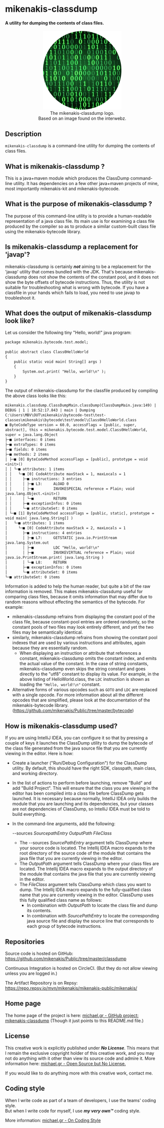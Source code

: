 # mikenakis-classdump
#### A utility for dumping the contents of class files.

<p align="center">
<img title="mikenakis-classdump logo" src="mikenakis-classdump-512.png" width="256"/><br/>
The mikenakis-classdump logo.<br/>
Based on an image found on the interwebz.<br/>
</p>

## Description

`mikenakis-classdump` is a command-line utility for dumping the contents of class files.


## What is mikenakis-classdump ?

This is a java+maven module which produces the ClassDump command-line utility. It has dependencies on a few other java+maven projects of mine, most importantly mikenakis-kit and mikenakis-bytecode.

## What is the purpose of mikenakis-classdump ?

The purpose of this command-line utility is to provide a human-readable representation of a java class file. Its main use is for examining a class file produced by the compiler so as to produce a similar custom-built class file using the mikenakis-bytecode library.

## Is mikenakis-classdump a replacement for 'javap'?

mikenakis-classdump is certainly **_not_** aiming to be a replacement for the 'javap' utility that comes bundled with the JDK.   That's because mikenakis-classdump does not show the contents of the constant pool, and it does not show the byte offsets of bytecode instructions. Thus, the utility is not suitable for troubleshooting what is wrong with bytecode. If you have a classfile in your hands which fails to load, you need to use javap to troubleshoot it.

## What does the output of mikenakis-classdump look like?

Let us consider the following tiny "Hello, world!" java program:

	package mikenakis.bytecode.test.model;
	
	public abstract class Class0HelloWorld
	{
		public static void main( String[] args )
		{
			System.out.print( "Hello, world!\n" );
		}
	}

The output of mikenakis-classdump for the classfile produced by compiling the above class looks like this:

	mikenakis.classdump.ClassDumpMain.classDump(ClassDumpMain.java:149) | DEBUG | 1 | 18:52:17.843 | main | Dumping C:\Users\MBV\OUT\mikenakis\bytecode-test\test-classes\mikenakis\bytecode\test\model\Class0HelloWorld.class
	■ ByteCodeType version = 60.0, accessFlags = [public, super, abstract], this = mikenakis.bytecode.test.model.Class0HelloWorld, super = java.lang.Object
	├─■ interfaces: 0 items
	├─■ extraTypes: 0 items
	├─■ fields: 0 items
	├─■ methods: 2 items
	│ ├─■ [0] ByteCodeMethod accessFlags = [public], prototype = void <init>()
	│ │ └─■ attributes: 1 items
	│ │   └─■ [0] CodeAttribute maxStack = 1, maxLocals = 1
	│ │     ├─■ instructions: 3 entries
	│ │     │ ├─■ L3:     ALOAD 0
	│ │     │ ├─■         INVOKESPECIAL reference = Plain; void java.lang.Object.<init>()
	│ │     │ └─■         RETURN
	│ │     ├─■ exceptionInfos: 0 items
	│ │     └─■ attributeSet: 0 items
	│ └─■ [1] ByteCodeMethod accessFlags = [public, static], prototype = void main( java.lang.String[] )
	│   └─■ attributes: 1 items
	│     └─■ [0] CodeAttribute maxStack = 2, maxLocals = 1
	│       ├─■ instructions: 4 entries
	│       │ ├─■ L7:     GETSTATIC java.io.PrintStream java.lang.System.out
	│       │ ├─■         LDC "Hello, world!\n"
	│       │ ├─■         INVOKEVIRTUAL reference = Plain; void java.io.PrintStream.print( java.lang.String )
	│       │ └─■ L8:     RETURN
	│       ├─■ exceptionInfos: 0 items
	│       └─■ attributeSet: 0 items
	└─■ attributeSet: 0 items

Information is added to help the human reader, but quite a bit of the raw information is removed.  This makes mikenakis-classdump useful for comparing class files, because it omits information that may differ due to random reasons without effecting the semantics of the bytecode. For example:
- mikenakis-classdump refrains from displaying the constant pool of the class file, because constant-pool entries are ordered randomly, so the constant pools of two files may look entirely different, and yet the two files may be semantically identical. 
- similarly, mikenakis-classdump refrains from showing the constant pool indexes that are used by various instructions and attributes, again because they are essentially random. 
  - When displaying an instruction or attribute that references a constant, mikenakis-classdump omits the constant index, and emits the actual value of the constant. In the case of string constants, mikenakis-classdump even skips the string constant and goes directly to the "utf8" constant to display its value. For example, in the above listing of HelloWorld.class, the `LDC` instruction is shown as loading the `"Hello, world!\n"` constant.
- Alternative forms of various opcodes such as `GOTO` and `LDC` are replaced with a single opcode. For more information about all the different opcodes that are simplified, please look at the documentation of the mikenakis-bytecode library. (https://github.com/mikenakis/Public/tree/master/bytecode)

## How is mikenakis-classdump used?

If you are using IntelliJ IDEA, you can configure it so that by pressing a couple of keys it launches the ClassDump utility to dump the bytecode of the class file generated from the java source file that you are currently viewing in the editor. Here is how:
- Create a launcher ("Run/Debug Configuration") for the ClassDump utility. By default, this should have the right SDK, classpath, main class, and working directory.
- In the list of actions to perform before launching, remove "Build" and add "Build Project".  This will ensure that the class you are viewing in the editor has been compiled into a class file before ClassDump gets launched.  It is necessary because normally, IntelliJ IDEA only builds the module that you are launching and its dependencies, but your classes are not dependencies of ClassDump, so IntelliJ IDEA must be told to build everything.
- In the command-line arguments, add the following:

  --sources $SourcepathEntry$ $OutputPath$ $FileClass$

  - The --sources $SourcePathEntry$ argument tells ClassDump where your source code is located. The Intellij IDEA macro expands to the root directory of the source code of the module that contains the java file that you are currently viewing in the editor. 
  - The $OutputPath$ argument tells ClassDump where your class files are located. The Intellij IDEA macro expands to the output directory of the module that contains the java file that you are currently viewing in the editor.
  - The $FileClass$ argument tells ClassDump which class you want to dump. The Intellij IDEA macro expands to the fully-qualified class name that you are currently viewing in the editor.  ClassDump uses this fully qualified class name as follows:
    - In combination with $OutputPath$ to locate the class file and dump its contents.
    - In combination with $SourcePathEntry$ to locate the corresponding java source file and display the source line that corresponds to each group of bytecode instructions.

## Repositories 

Source code is hosted on GitHub: https://github.com/mikenakis/Public/tree/master/classdump

Continuous Integration is hosted on CircleCI. (But they do not allow viewing unless you are logged in.)

The Artifact Repository is on Repsy: https://repo.repsy.io/mvn/mikenakis/mikenakis-public/mikenakis/

## Home page

The home page of the project is here:
[michael.gr - GitHub project: mikenakis-classdump](https://blog.michael.gr/2018/04/github-project-classdump.html)
(Though it just points to this README.md file.)

## License

This creative work is explicitly published under **_No License_**. This means that I remain the exclusive copyright holder of this creative work, and you may not do anything with it other than view its source code and admire it. More information here: [michael.gr - Open Source but No License.](https://blog.michael.gr/2018/04/open-source-but-no-license.html)

If you would like to do anything more with this creative work, contact me.

## Coding style

When I write code as part of a team of developers, I use the teams' coding style.  
But when I write code for myself, I use _**my very own™**_ coding style.

More information: [michael.gr - On Coding Style](http://blog.michael.gr/2018/04/on-coding-style.html)
